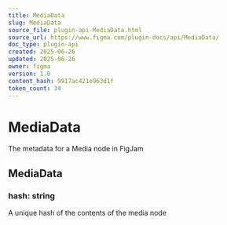 ```yaml
---
title: MediaData
slug: MediaData
source_file: plugin-api-MediaData.html
source_url: https://www.figma.com/plugin-docs/api/MediaData/
doc_type: plugin-api
created: 2025-06-26
updated: 2025-06-26
owner: figma
version: 1.0
content_hash: 9917ac421e963d1f
token_count: 34
---
```

# MediaData

The metadata for a Media node in FigJam

## MediaData

### hash: string

A unique hash of the contents of the media node
